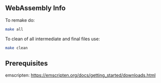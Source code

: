 ## WebAssembly Info

To remake do:

```sh
make all
```

To clean of all intermediate and final files use:

```sh
make clean
```



## Prerequisites

emscripten: https://emscripten.org/docs/getting_started/downloads.html

